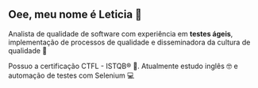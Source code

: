 ## Oee, meu nome é Leticia 👋


Analista de qualidade de software com experiência em **testes ágeis**, implementação de processos de qualidade e disseminadora da cultura de qualidade 📖

Possuo a certificação CTFL - ISTQB® 📃.
Atualmente estudo inglês 🤓 e automação de testes com Selenium 💻

<!--

Focada em:
<div display='inline'>

</div>
